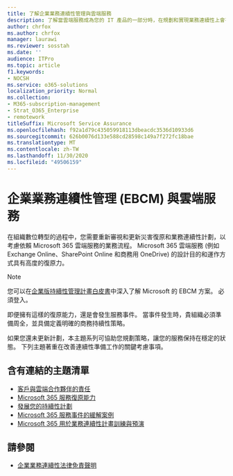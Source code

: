 ```yaml
---
title: 了解企業業務連續性管理與雲端服務
description: 了解當雲端服務成為您的 IT 產品的一部分時，在規劃和實現業務連續性上會有何不同。
author: chrfox
ms.author: chrfox
manager: laurawi
ms.reviewer: sosstah
ms.date: ''
audience: ITPro
ms.topic: article
f1.keywords:
- NOCSH
ms.service: o365-solutions
localization_priority: Normal
ms.collection:
- M365-subscription-management
- Strat_O365_Enterprise
- remotework
titleSuffix: Microsoft Service Assurance
ms.openlocfilehash: f92a1d79c435059918113dbeacdc3536d10933d6
ms.sourcegitcommit: 626b0076d133e588cd28598c149a7f272fc18bae
ms.translationtype: MT
ms.contentlocale: zh-TW
ms.lasthandoff: 11/30/2020
ms.locfileid: "49506159"
---
```

# <a name="enterprise-business-continuity-management-ebcm-with-cloud-services"></a>企業業務連續性管理 (EBCM) 與雲端服務

在組織數位轉型的過程中，您需要重新審視和更新災害復原和業務連續性計劃，以考慮依賴 Microsoft 365 雲端服務的業務流程。 Microsoft 365 雲端服務 (例如 Exchange Online、SharePoint Online 和商務用 OneDrive) 的設計目的和運作方式具有高度的復原力。

> [!NOTE]
> 您可以在[企業版持續性管理計畫白皮書](https://go.microsoft.com/fwlink/?linkid=2121521)中深入了解 Microsoft 的 EBCM 方案。 必須登入。

即便擁有這樣的復原能力，還是會發生服務事件。 當事件發生時，貴組織必須準備周全，並具備定義明確的商務持續性策略。

如果您還未更新計劃，本主題系列可協助您規劃策略，讓您的服務保持在穩定的狀態。 下列主題著重在改善連續性準備工作的關鍵考慮事項。

## <a name="list-of-topics-with-links"></a>含有連結的主題清單

- [客戶與雲端合作夥伴的責任](assurance-customer-and-cloud-partner-ebcm-responsibilities.md)
- [Microsoft 365 服務復原能力](assurance-m365-service-resiliency.md)
- [發展您的持續性計劃](assurance-developing-your-ebcm-plan.md)
- [Microsoft 365 服務事件的緩解案例](assurance-microsoft-365-mitigations.md)
- [Microsoft 365 用於業務連續性計畫訓練與預演](assurance-ebcm-plan-rehearsal-and-user-training.md)

## <a name="see-also"></a>請參閱

- [企業業務連續性法律免責聲明](assurance-ebcm-legal-disclaimer.md)
